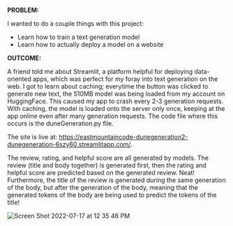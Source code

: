 **PROBLEM:**

I wanted to do a couple things with this project:

- Learn how to train a text generation model
- Learn how to actually deploy a model on a website


**OUTCOME:**

A friend told me about Streamlit, a platform helpful for deploying data-oriented apps, which was perfect for my foray into
text generation on the web. I got to learn about caching; everytime the button was clicked to generate new text, the 510MB model was being loaded from
my account on HuggingFace. This caused my app to crash every 2-3 generation requests. With caching, the model is loaded onto the server only once,
keeping at the app online even after many generation requests. The code file where this occurs is the duneGeneration.py file.

The site is live at: https://eastmountaincode-dunegeneration2-dunegeneration-6szy60.streamlitapp.com/.

The review, rating, and helpful score are all generated by models. The review (title and body together) is generated first,
then the rating and helpful score are predicted based on the generated review. Neat! Furthermore, the title of the review is generated
during the same generation of the body, but after the generation of the body, meaning that the generated tokens of the body are being used
to predict the tokens of the title!

![Screen Shot 2022-07-17 at 12 35 46 PM](https://user-images.githubusercontent.com/59405316/179412651-d4f765b8-e7f2-47a3-bf5e-a806613eba5a.png)
